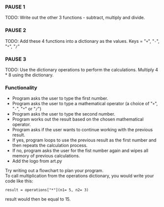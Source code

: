 ### PAUSE 1 
TODO: Write out the other 3 functions - subtract, multiply and divide.

### PAUSE 2
TODO: Add these 4 functions into a dictionary as the values. Keys = "`+`", "`-`", "`*`", "`/`"

### PAUSE 3
TODO: Use the dictionary operations to perform the calculations. Multiply 4 * 8 using the dictionary.


### Functionality
- Program asks the user to type the first number.
- Program asks the user to type a mathematical operator (a choice of "`+`", "`-`", "`*`" or "`/`")
- Program asks the user to type the second number.
- Program works out the result based on the chosen mathematical operator.
- Program asks if the user wants to continue working with the previous result.
- If yes, program loops to use the previous result as the first number and then repeats the calculation process.
- If no, program asks the user for the fist number again and wipes all memory of previous calculations.
- Add the logo from art.py

<div class="hint">
  Try writing out a flowchart to plan your program.
</div>

<div class="hint">
    To call multiplication from the operations dictionary, you would write your code like this:

<code>result = operations["*"](n1= 5, n2= 3)</code>

result would then be equal to 15.
</div>


